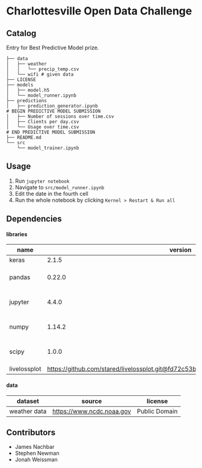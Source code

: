 # Charlottesville Open Data Challenge

## Catalog
Entry for Best Predictive Model prize.

```.
├── data
│   ├── weather
│   │   └── precip_temp.csv
│   └── wifi # given data
├── LICENSE
├── models
│   ├── model.h5
│   └── model_runner.ipynb
├── predictions
│   ├── prediction_generator.ipynb
# BEGIN PREDICTIVE MODEL SUBMISSION
│   ├── Number of sessions over time.csv
│   ├── Clients per day.csv
│   └── Usage over time.csv
# END PREDICTIVE MODEL SUBMISSION
├── README.md
└── src
    └── model_trainer.ipynb
```
## Usage
1. Run `jupyter notebook`
2. Navigate to `src/model_runner.ipynb`
3. Edit the date in the fourth cell
4. Run the whole notebook by clicking `Kernel > Restart & Run all`

## Dependencies
#### libraries
|     name     | version |    license   |
| ------------ | ------- | ------------ |
| keras        | 2.1.5   |     MIT      |
| pandas       | 0.22.0  | BSD 3-Clause |
| jupyter      | 4.4.0   | BSD 3-Clause |
| numpy        | 1.14.2  | BSD 3-Clause |
| scipy        | 1.0.0   | BSD 3-Clause |
| livelossplot | https://github.com/stared/livelossplot.git@fd72c53bd82d0c0052478c735edd356892f6f7f6 | MIT |
#### data
| dataset      |          source           | license       |
| ------------ | ------------------------- | ------------- |
| weather data | https://www.ncdc.noaa.gov | Public Domain |

## Contributors
* James Nachbar
* Stephen Newman
* Jonah Weissman
